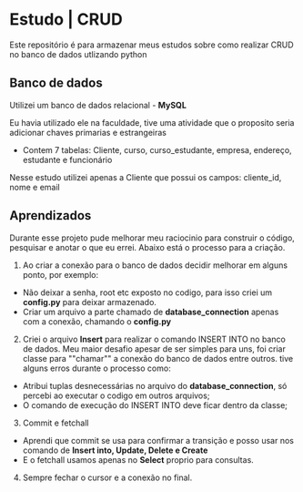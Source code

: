 
# Estudo | CRUD 

Este repositório é para armazenar meus estudos sobre como realizar CRUD no banco de dados  utlizando python

##  Banco de dados
Utilizei um banco de dados relacional - **MySQL** 

Eu havia utilizado ele na faculdade, tive uma atividade que o proposito seria adicionar chaves primarias e estrangeiras
- Contem 7 tabelas: Cliente, curso, curso_estudante, empresa, endereço, estudante e funcionário

Nesse estudo utilizei apenas a Cliente que possui os campos: cliente_id, nome e email
## Aprendizados

Durante esse projeto pude melhorar meu raciocinio para construir o código, pesquisar e anotar o que eu errei. Abaixo está o processo para a criação.

1. Ao criar a conexão para o banco de dados decidir melhorar em alguns ponto, por exemplo:
- Não deixar a senha, root etc exposto no codigo, para isso criei um **config.py**  para deixar armazenado.
- Criar um arquivo a parte chamado de **database_connection** apenas com a conexão, chamando o **config.py** 

2. Criei o arquivo **Insert** para realizar o comando INSERT INTO no banco de dados.  Meu maior desafio apesar de ser simples para uns, foi criar classe para ""chamar"" a conexão do banco de dados entre outros. tive alguns erros durante o processo como:
- Atribui tuplas desnecessárias no arquivo do **database_connection**, só percebi ao executar o codigo em outros arquivos;
- O comando de execução do INSERT INTO deve ficar dentro da classe;

3. Commit e fetchall 
 - Aprendi que commit se usa para confirmar a transição e posso usar nos comando de **Insert into, Update, Delete e Create** 
 - E o fetchall usamos apenas no **Select** proprio para consultas. 

4. Sempre fechar o cursor e a conexão no final.




